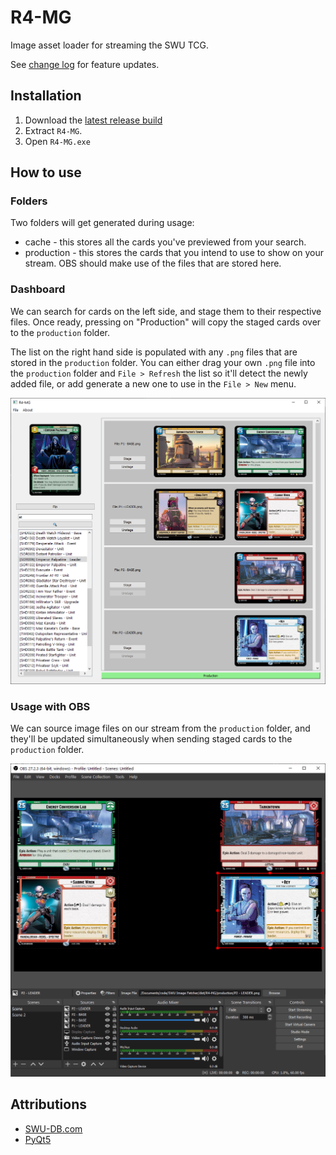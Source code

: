 # R4-MG
Image asset loader for streaming the SWU TCG.

See [change log](./AppUI/Assets/Text/CHANGELOG.md) for feature updates.

## Installation
1. Download the [latest release build](https://github.com/hdchan/R4-MG/releases)
2. Extract `R4-MG`.
3. Open `R4-MG.exe`

## How to use

### Folders
Two folders will get generated during usage:
- cache - this stores all the cards you've previewed from your search.
- production - this stores the cards that you intend to use to show on your stream. OBS should make use of the files that are stored here.

### Dashboard

We can search for cards on the left side, and stage them to their respective files. Once ready, pressing on "Production" will copy the staged cards over to the `production` folder.

The list on the right hand side is populated with any `.png` files that are stored in the `production` folder. You can either drag your own `.png` file into the `production` folder and `File > Refresh` the list so it'll detect the newly added file, or add generate a new one to use in the `File > New` menu.

![Dashboard](./resources/dashboard.png)

### Usage with OBS

We can source image files on our stream from the `production` folder, and they'll be updated simultaneously when sending staged cards to the `production` folder.

![OBS](./resources/obs.png)


## Attributions

- [SWU-DB.com](https://www.swu-db.com/api)
- [PyQt5](https://www.riverbankcomputing.com/static/Docs/PyQt5/)